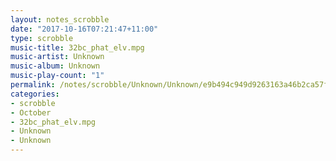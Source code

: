 ```yaml
---
layout: notes_scrobble
date: "2017-10-16T07:21:47+11:00"
type: scrobble
music-title: 32bc_phat_elv.mpg
music-artist: Unknown
music-album: Unknown
music-play-count: "1"
permalink: /notes/scrobble/Unknown/Unknown/e9b494c949d9263163a46b2ca57f53946ce9abc0.html
categories:
- scrobble
- October
- 32bc_phat_elv.mpg
- Unknown
- Unknown
---
```

